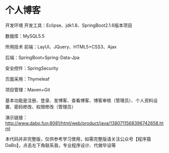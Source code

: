 # 个人博客

开发环境
开发工具：Eclipse、jdk1.8、SpringBoot2.1.6版本项目

数据库：MySQL5.5

所用技术
前端：LayUI、JQuery、HTML5+CSS3、Ajax

后端：SpringBoot+Spring-Data-Jpa

安全控件：SpringSecurity

页面采用：Thymeleaf

项目管理：Maven+Git

基本功能是注册、登录、发博客、查看博客、博客审核（管理员）、个人资料设置、密码修改、权限修改（管理员）

演示链接：http://www.dabo.fun:8081/html/web/product/java/1380711568396742658.html

本代码并非完整版，仅供参考学习使用，如需完整版请关注公众号【程序猿DaBo】，点击左下角联系我，专业程序设计、代做毕设等
